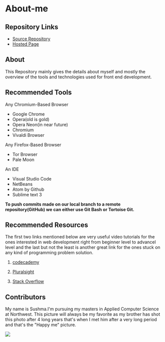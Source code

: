  # About-me

## Repository Links

* [Source Repository](https://github.com/sushma95/about-me)
* [Hosted Page](https://sushma95.github.io/about-me)
   
## About

This Repository mainly gives the details about myself and mostly the overview of the tools and technologies used for front end development.


## Recommended Tools

Any Chromium-Based Browser

* Google Chrome
* Opera(old is gold)
* Opera Neon(in near future)
* Chromium
* Vivaldi Browser

Any Firefox-Based Browser

* Tor Browser
* Pale Moon

An IDE

* Visual Studio Code
* NetBeans
* Atom by Github
* Sublime text 3

 **To push commits made on our local branch to a remote repository(GitHub) we can either use Git Bash or Tortoise Git.**


## Recommended Resources

The first two links mentioned below are very useful video tutorials for the ones interested in web development right from beginner level to advancel level and the last but not the least is another great link for the ones stuck on any kind of programming problem solution.

1. [codecademy](https://www.codecademy.com/learn/paths/web-development) 

1. [Pluralsight](https://www.pluralsight.com/browse/software-development/web-development)

1. [Stack Overflow](https://stackoverflow.com) 

## Contributors

My name is Sushma.I'm pursuing my masters in Applied Computer Science at Northwest. This picture will always be my favorite as my brother has shot this photo after 4 long years that's when I met him after a very long period and that's the "Happy me" picture.  

![](sushma.JPG)
